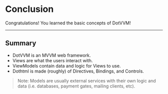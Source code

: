 ﻿---
Title: Conclusion
EmbeddedView:
    Path: .solution/Counter/Views/Counter.dothtml
    Dependencies:
        - .solution/Counter/ViewModels/CounterViewModel.cs
Archive: 
    Path: .solution
---

# Conclusion

Congratulations! You learned the basic concepts of DotVVM!

---

## Summary

- DotVVM is an MVVM web framework.
- Views are what the users interact with.
- ViewModels contain data and logic for Views to use.
- Dothtml is made (roughly) of Directives, Bindings, and Controls.

> Note: Models are usually external services with their own logic and data (i.e. databases, payment gates, mailing clients, etc).
